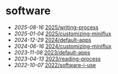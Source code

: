 # software
- *2025-08-16* [2025/writing-process](/2025/writing-process)
- *2025-01-04* [2025/customizing-miniflux](/2025/customizing-miniflux)
- *2024-12-29* [2024/default-apps](/2024/default-apps)
- *2024-06-16* [2024/customizing-miniflux](/2024/customizing-miniflux)
- *2023-11-08* [2023/default-apps](/2023/default-apps)
- *2023-04-13* [2023/reading-process](/2023/reading-process)
- *2022-10-07* [2022/software-i-use](/2022/software-i-use)
